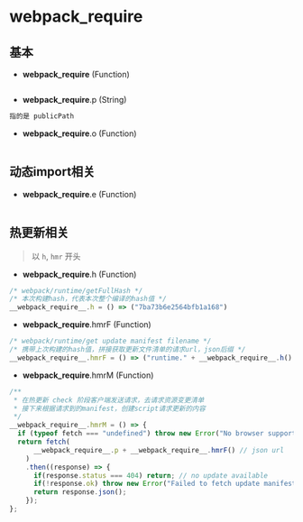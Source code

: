 # __webpack_require__

## 基本
- __webpack_require__ (Function)
```
```

- __webpack_require__.p (String)
```js
指的是 publicPath
```

- __webpack_require__.o (Function)
```
```

## 动态import相关
- __webpack_require__.e (Function)
```
```

## 热更新相关
> 以 `h`, `hmr` 开头

- __webpack_require__.h (Function)
```js
/* webpack/runtime/getFullHash */
/* 本次构建hash，代表本次整个编译的hash值 */
__webpack_require__.h = () => ("7ba73b6e2564bfb1a168")
```

- __webpack_require__.hmrF (Function)

```js
/* webpack/runtime/get update manifest filename */
/* 携带上次构建的hash值，拼接获取更新文件清单的请求url，json后缀 */	
__webpack_require__.hmrF = () => ("runtime." + __webpack_require__.h() + ".hot-update.json");
```

- __webpack_require__.hmrM (Function)
```js
/**
 * 在热更新 check 阶段客户端发送请求，去请求资源变更清单
 * 接下来根据请求到的manifest，创建script请求更新的内容
 */
__webpack_require__.hmrM = () => {
  if (typeof fetch === "undefined") throw new Error("No browser support: need fetch API");
  return fetch(
      __webpack_require__.p + __webpack_require__.hmrF() // json url
    )
    .then((response) => {
      if(response.status === 404) return; // no update available
      if(!response.ok) throw new Error("Failed to fetch update manifest " + response.statusText);
      return response.json();
    });
};
```
